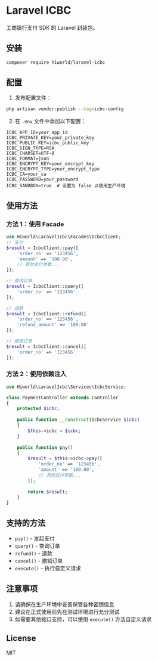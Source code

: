 # Laravel ICBC

工商银行支付 SDK 的 Laravel 封装包。

## 安装

```bash
composer require hiworld/laravel-icbc
```

## 配置

1. 发布配置文件：

```bash
php artisan vendor:publish --tag=icbc-config
```

2. 在 `.env` 文件中添加以下配置：

```env
ICBC_APP_ID=your_app_id
ICBC_PRIVATE_KEY=your_private_key
ICBC_PUBLIC_KEY=icbc_public_key
ICBC_SIGN_TYPE=RSA
ICBC_CHARSET=UTF-8
ICBC_FORMAT=json
ICBC_ENCRYPT_KEY=your_encrypt_key
ICBC_ENCRYPT_TYPE=your_encrypt_type
ICBC_CA=your_ca
ICBC_PASSWORD=your_password
ICBC_SANDBOX=true  # 设置为 false 以使用生产环境
```

## 使用方法

### 方法 1：使用 Facade

```php
use Hiworld\LaravelIcbc\Facades\IcbcClient;
// 支付
$result = IcbcClient::pay([
    'order_no' => '123456',
    'amount' => '100.00',
    // 其他支付参数...
]);

// 查询订单
$result = IcbcClient::query([
    'order_no' => '123456'
]);

// 退款
$result = IcbcClient::refund([
    'order_no' => '123456',
    'refund_amount' => '100.00'
]);

// 撤销订单
$result = IcbcClient::cancel([
    'order_no' => '123456'
]);
```

### 方法 2：使用依赖注入

```php
use Hiworld\LaravelIcbc\Services\IcbcService;

class PaymentController extends Controller
{
    protected $icbc;
    
    public function __construct(IcbcService $icbc)
    {
        $this->icbc = $icbc;
    }
    
    public function pay()
    {
        $result = $this->icbc->pay([
            'order_no' => '123456',
            'amount' => '100.00',
            // 其他支付参数...
        ]);
        
        return $result;
    }
}
```

## 支持的方法

- `pay()` - 发起支付
- `query()` - 查询订单
- `refund()` - 退款
- `cancel()` - 撤销订单
- `execute()` - 执行自定义请求

## 注意事项

1. 请确保在生产环境中妥善保管各种密钥信息
2. 建议在正式使用前先在测试环境进行充分测试
3. 如需要其他接口支持，可以使用 `execute()` 方法自定义请求

## License

MIT 